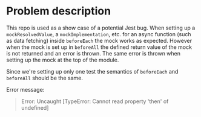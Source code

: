 # Problem description

This repo is used as a show case of a potential Jest bug. When setting up a `mockResolvedValue`, a `mockImplementation`, etc. for an async function (such as data fetching) inside `beforeEach` the mock works as expected.
However when the mock is set up in `beforeAll` the defined return value of the mock is not returned and an error is thrown. The same error is thrown when setting up the mock at the top of the module.

Since we're setting up only one test the semantics of `beforeEach` and `beforeAll` should be the same.

Error message:

> Error: Uncaught [TypeError: Cannot read property 'then' of undefined]
